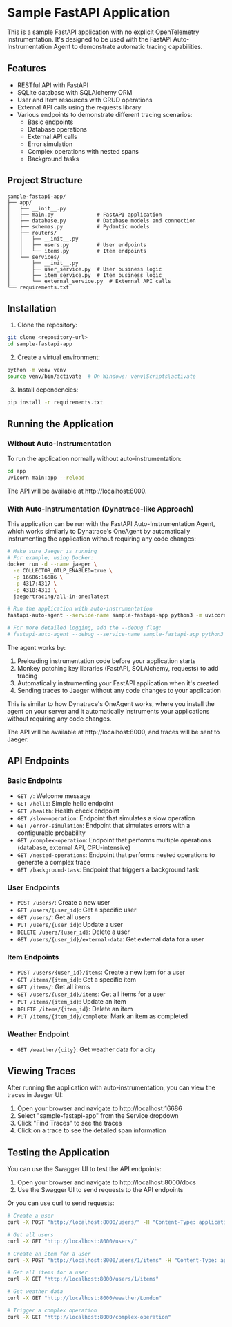 # Sample FastAPI Application

This is a sample FastAPI application with no explicit OpenTelemetry instrumentation. It's designed to be used with the FastAPI Auto-Instrumentation Agent to demonstrate automatic tracing capabilities.

## Features

- RESTful API with FastAPI
- SQLite database with SQLAlchemy ORM
- User and Item resources with CRUD operations
- External API calls using the requests library
- Various endpoints to demonstrate different tracing scenarios:
  - Basic endpoints
  - Database operations
  - External API calls
  - Error simulation
  - Complex operations with nested spans
  - Background tasks

## Project Structure

```
sample-fastapi-app/
├── app/
│   ├── __init__.py
│   ├── main.py              # FastAPI application
│   ├── database.py          # Database models and connection
│   ├── schemas.py           # Pydantic models
│   ├── routers/
│   │   ├── __init__.py
│   │   ├── users.py         # User endpoints
│   │   └── items.py         # Item endpoints
│   └── services/
│       ├── __init__.py
│       ├── user_service.py  # User business logic
│       ├── item_service.py  # Item business logic
│       └── external_service.py  # External API calls
└── requirements.txt
```

## Installation

1. Clone the repository:

```bash
git clone <repository-url>
cd sample-fastapi-app
```

2. Create a virtual environment:

```bash
python -m venv venv
source venv/bin/activate  # On Windows: venv\Scripts\activate
```

3. Install dependencies:

```bash
pip install -r requirements.txt
```

## Running the Application

### Without Auto-Instrumentation

To run the application normally without auto-instrumentation:

```bash
cd app
uvicorn main:app --reload
```

The API will be available at http://localhost:8000.

### With Auto-Instrumentation (Dynatrace-like Approach)

This application can be run with the FastAPI Auto-Instrumentation Agent, which works similarly to Dynatrace's OneAgent by automatically instrumenting the application without requiring any code changes:

```bash
# Make sure Jaeger is running
# For example, using Docker:
docker run -d --name jaeger \
  -e COLLECTOR_OTLP_ENABLED=true \
  -p 16686:16686 \
  -p 4317:4317 \
  -p 4318:4318 \
  jaegertracing/all-in-one:latest

# Run the application with auto-instrumentation
fastapi-auto-agent --service-name sample-fastapi-app python3 -m uvicorn app.main:app

# For more detailed logging, add the --debug flag:
# fastapi-auto-agent --debug --service-name sample-fastapi-app python3 -m uvicorn app.main:app
```

The agent works by:

1. Preloading instrumentation code before your application starts
2. Monkey patching key libraries (FastAPI, SQLAlchemy, requests) to add tracing
3. Automatically instrumenting your FastAPI application when it's created
4. Sending traces to Jaeger without any code changes to your application

This is similar to how Dynatrace's OneAgent works, where you install the agent on your server and it automatically instruments your applications without requiring any code changes.

The API will be available at http://localhost:8000, and traces will be sent to Jaeger.

## API Endpoints

### Basic Endpoints

- `GET /`: Welcome message
- `GET /hello`: Simple hello endpoint
- `GET /health`: Health check endpoint
- `GET /slow-operation`: Endpoint that simulates a slow operation
- `GET /error-simulation`: Endpoint that simulates errors with a configurable probability
- `GET /complex-operation`: Endpoint that performs multiple operations (database, external API, CPU-intensive)
- `GET /nested-operations`: Endpoint that performs nested operations to generate a complex trace
- `GET /background-task`: Endpoint that triggers a background task

### User Endpoints

- `POST /users/`: Create a new user
- `GET /users/{user_id}`: Get a specific user
- `GET /users/`: Get all users
- `PUT /users/{user_id}`: Update a user
- `DELETE /users/{user_id}`: Delete a user
- `GET /users/{user_id}/external-data`: Get external data for a user

### Item Endpoints

- `POST /users/{user_id}/items`: Create a new item for a user
- `GET /items/{item_id}`: Get a specific item
- `GET /items/`: Get all items
- `GET /users/{user_id}/items`: Get all items for a user
- `PUT /items/{item_id}`: Update an item
- `DELETE /items/{item_id}`: Delete an item
- `PUT /items/{item_id}/complete`: Mark an item as completed

### Weather Endpoint

- `GET /weather/{city}`: Get weather data for a city

## Viewing Traces

After running the application with auto-instrumentation, you can view the traces in Jaeger UI:

1. Open your browser and navigate to http://localhost:16686
2. Select "sample-fastapi-app" from the Service dropdown
3. Click "Find Traces" to see the traces
4. Click on a trace to see the detailed span information

## Testing the Application

You can use the Swagger UI to test the API endpoints:

1. Open your browser and navigate to http://localhost:8000/docs
2. Use the Swagger UI to send requests to the API endpoints

Or you can use curl to send requests:

```bash
# Create a user
curl -X POST "http://localhost:8000/users/" -H "Content-Type: application/json" -d '{"username":"testuser","email":"test@example.com","password":"password123"}'

# Get all users
curl -X GET "http://localhost:8000/users/"

# Create an item for a user
curl -X POST "http://localhost:8000/users/1/items" -H "Content-Type: application/json" -d '{"title":"Test Item","description":"This is a test item","priority":3}'

# Get all items for a user
curl -X GET "http://localhost:8000/users/1/items"

# Get weather data
curl -X GET "http://localhost:8000/weather/London"

# Trigger a complex operation
curl -X GET "http://localhost:8000/complex-operation"

